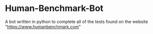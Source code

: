 # Human-Benchmark-Bot
A bot written in python to complete all of the tests found on the website "https://www.humanbenchmark.com"
